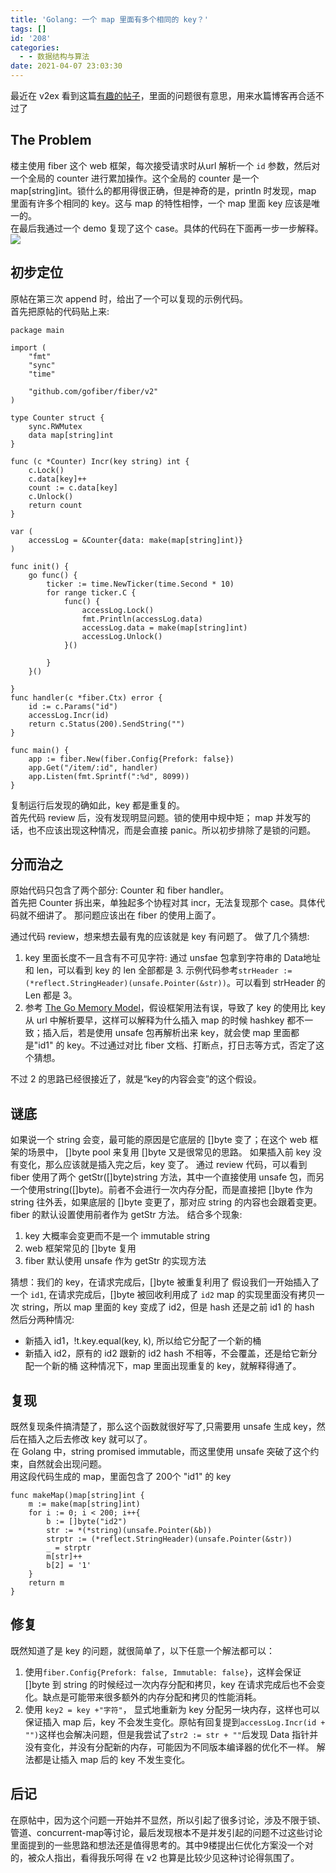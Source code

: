 ```yaml
---
title: 'Golang: 一个 map 里面有多个相同的 key？'
tags: []
id: '208'
categories:
  - - 数据结构与算法
date: 2021-04-07 23:03:30
---
```


最近在 v2ex 看到这篇[有趣的帖子](https://v2ex.com/t/768320)，里面的问题很有意思，用来水篇博客再合适不过了

## The Problem

楼主使用 fiber 这个 web 框架，每次接受请求时从url 解析一个 `id` 参数，然后对一个全局的 counter 进行累加操作。这个全局的 counter 是一个 map\[string\]int。锁什么的都用得很正确，但是神奇的是，println 时发现，map 里面有许多个相同的 key。这与 map 的特性相悖，一个 map 里面 key 应该是唯一的。  
在最后我通过一个 demo 复现了这个 case。具体的代码在下面再一步一步解释。 ![](/img/2021/04/tmp.png)

## 初步定位

原帖在第三次 append 时，给出了一个可以复现的示例代码。  
首先把原帖的代码贴上来:

```
package main

import (
    "fmt"
    "sync"
    "time"

    "github.com/gofiber/fiber/v2"
)

type Counter struct {
    sync.RWMutex
    data map[string]int
}

func (c *Counter) Incr(key string) int {
    c.Lock()
    c.data[key]++
    count := c.data[key]
    c.Unlock()
    return count
}

var (
    accessLog = &Counter{data: make(map[string]int)}
)

func init() {
    go func() {
        ticker := time.NewTicker(time.Second * 10)
        for range ticker.C {
            func() {
                accessLog.Lock()
                fmt.Println(accessLog.data)
                accessLog.data = make(map[string]int)
                accessLog.Unlock()
            }()

        }
    }()

}
func handler(c *fiber.Ctx) error {
    id := c.Params("id")
    accessLog.Incr(id)
    return c.Status(200).SendString("")
}

func main() {
    app := fiber.New(fiber.Config{Prefork: false})
    app.Get("/item/:id", handler)
    app.Listen(fmt.Sprintf(":%d", 8099))
}
```

复制运行后发现的确如此，key 都是重复的。  
首先代码 review 后，没有发现明显问题。锁的使用中规中矩； map 并发写的话，也不应该出现这种情况，而是会直接 panic。所以初步排除了是锁的问题。

## 分而治之

原始代码只包含了两个部分: Counter 和 fiber handler。  
首先把 Counter 拆出来，单独起多个协程对其 incr，无法复现那个 case。具体代码就不细讲了。 那问题应该出在 fiber 的使用上面了。

通过代码 review，想来想去最有鬼的应该就是 key 有问题了。 做了几个猜想:

1.  key 里面长度不一且含有不可见字符: 通过 unsfae 包拿到字符串的 Data地址和 len，可以看到 key 的 len 全部都是 3. 示例代码参考`strHeader := (*reflect.StringHeader)(unsafe.Pointer(&str))`。可以看到 strHeader 的 Len 都是 3。
2.  参考 [The Go Memory Model](https://golang.org/ref/mem)，假设框架用法有误，导致了 key 的使用比 key 从 url 中解析要早，这样可以解释为什么插入 map 的时候 hashkey 都不一致；插入后，若是使用 unsafe 包再解析出来 key，就会使 map 里面都是"id1" 的 key。不过通过对比 fiber 文档、打断点，打日志等方式，否定了这个猜想。

不过 2 的思路已经很接近了，就是“key的内容会变”的这个假设。

## 谜底

如果说一个 string 会变，最可能的原因是它底层的 \[\]byte 变了；在这个 web 框架的场景中， \[\]byte pool 来复用 \[\]byte 又是很常见的思路。 如果插入前 key 没有变化，那么应该就是插入完之后，key 变了。 通过 review 代码，可以看到 fiber 使用了两个 getStr(\[\]byte)string 方法，其中一个直接使用 unsafe 包，而另一个使用string(\[\]byte)。前者不会进行一次内存分配，而是直接把 \[\]byte 作为 string 往外丢，如果底层的 \[\]byte 变更了，那对应 string 的内容也会跟着变更。fiber 的默认设置使用前者作为 getStr 方法。 结合多个现象:

1.  key 大概率会变更而不是一个 immutable string
2.  web 框架常见的 \[\]byte 复用
3.  fiber 默认使用 unsafe 作为 getStr 的实现方法

猜想：我们的 key，在请求完成后，\[\]byte 被重复利用了 假设我们一开始插入了一个 `id1`, 在请求完成后，\[\]byte 被回收利用成了 `id2` map 的实现里面没有拷贝一次 string，所以 map 里面的 key 变成了 id2，但是 hash 还是之前 id1 的 hash 然后分两种情况:

*   新插入 id1，!t.key.equal(key, k), 所以给它分配了一个新的桶
*   新插入 id2，原有的 id2 跟新的 id2 hash 不相等，不会覆盖，还是给它新分配一个新的桶 这种情况下，map 里面出现重复的 key，就解释得通了。

## 复现

既然复现条件搞清楚了，那么这个函数就很好写了,只需要用 unsafe 生成 key，然后在插入之后去修改 key 就可以了。  
在 Golang 中，string promised immutable，而这里使用 unsafe 突破了这个约束，自然就会出现问题。  
用这段代码生成的 map，里面包含了 200个 "id1" 的 key

```
func makeMap()map[string]int {
    m := make(map[string]int)
    for i := 0; i < 200; i++{
        b := []byte("id2")
        str := *(*string)(unsafe.Pointer(&b))
        strptr := (*reflect.StringHeader)(unsafe.Pointer(&str))
        _ = strptr
        m[str]++
        b[2] = '1'
    }
    return m
}
```

## 修复

既然知道了是 key 的问题，就很简单了，以下任意一个解法都可以：

1.  使用`fiber.Config{Prefork: false, Immutable: false}`，这样会保证 \[\]byte 到 string 的时候经过一次内存分配和拷贝，key 在请求完成后也不会变化。缺点是可能带来很多额外的内存分配和拷贝的性能消耗。
2.  使用 `key2 = key +"字符"`， 显式地重新为 key 分配另一块内存，这样也可以保证插入 map 后，key 不会发生变化。原帖有回复提到`accessLog.Incr(id + "")`这样也会解决问题，但是我尝试了`str2 := str + ""`后发现 Data 指针并没有变化，并没有分配新的内存，可能因为不同版本编译器的优化不一样。 解法都是让插入 map 后的 key 不发生变化。

## 后记

在原帖中，因为这个问题一开始并不显然，所以引起了很多讨论，涉及不限于锁、管道、concurrent-map等讨论，最后发现根本不是并发引起的问题不过这些讨论里面提到的一些思路和想法还是值得思考的。其中9楼提出仨优化方案没一个对的，被众人指出，看得我乐呵得 在 v2 也算是比较少见这种讨论得氛围了。